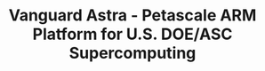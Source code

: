 ---
categories:
- bkk19
description: The Vanguard program looks to expand the potential technology choices
  for leadership class High Performance Computing (HPC) platforms, not only for the
  National Nuclear Security Administration (NNSA) and the Department of Energy (DOE),
  but also for the wider HPC community. Specifically, there is a need to expand the
  supercomputing ecosystem by investing and developing emerging, yet-to-be-proven
  technologies and address both hardware and software challenges together and prove-out
  the viability of such novel platforms for production workloads.<br /> <br /> The
  first deployment of Vanguard is Astra, a prototype Petascale ARM supercomputer sited
  at Sandia National Laboratories. This talk will focus on the architectural details
  of Astra, as well as the Advanced Tri-Lab Software Environment (ATSE) and significant
  investments being made towards the ARM software ecosystem. Furthermore, we will
  share initial performance results, first experiences, and outlay several planned
  research activities.
image:
  featured: 'true'
  path: /assets/images/featured-images/bkk19/BKK19-218.png
session_attendee_num: '17'
session_id: BKK19-218
session_room: Session Room 1 (Lotus 1-2)
session_slot:
  end_time: '2019-04-02 12:55:00'
  start_time: '2019-04-02 12:30:00'
session_speakers:
- speaker_bio: Andrew Younge is a Computer Scientist at Sandia National Laboratories
    with the Scalable System Software group. His research interests include High Performance
    Computing, Virtualization, Distributed Systems, and energy efficient computing.
    The central focal point of Andrew’s work is to improve the usability and efficiency
    of supercomputing system software. He has a Ph.D in Computer Science from Indiana
    University, where he was the Persistent Systems fellow and a member of the FutureGrid
    project, an NSF-funded experimental Cloud testbed. Over the years, Andrew has
    held visiting positions at the MITRE Corporation, the University of Southern California
    / Information Sciences Institute, and the University of Maryland, College Park.
    He received his Bachelors and Masters of Science from the Computer Science Department
    at Rochester Institute of Technology (RIT) in 2008 and 2010, respectively.
  speaker_company: Sandia National Laboratories
  speaker_image: /assets/images/speakers/bkk19/andrew-younge.jpg
  speaker_location: ''
  speaker_name: Andrew Younge
  speaker_position: Computer Scientist
  speaker_username: ajyoung1
- speaker_bio: ''
  speaker_company: ''
  speaker_image: /assets/images/speakers/placeholder.jpg
  speaker_location: ''
  speaker_name: Kevin Pedretti
  speaker_position: ''
  speaker_username: ktpedre
session_track: HPC
tag: session
tags:
- HPC
- Data Center
title: Vanguard Astra - Petascale ARM Platform for U.S. DOE/ASC Supercomputing
---